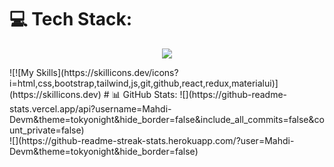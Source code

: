 
# 💻 Tech Stack:
<p align="center">
  <a href="https://skillicons.dev">
    <img src="https://skillicons.dev/icons?i=git,kubernetes,docker,c,vim" />
  </a>
</p>
![![My Skills](https://skillicons.dev/icons?i=html,css,bootstrap,tailwind,js,git,github,react,redux,materialui)](https://skillicons.dev)
# 📊 GitHub Stats:
![](https://github-readme-stats.vercel.app/api?username=Mahdi-Devm&theme=tokyonight&hide_border=false&include_all_commits=false&count_private=false)<br/>
![](https://github-readme-streak-stats.herokuapp.com/?user=Mahdi-Devm&theme=tokyonight&hide_border=false)<br/>


<!-- Proudly created with GPRM ( https://gprm.itsvg.in ) -->
